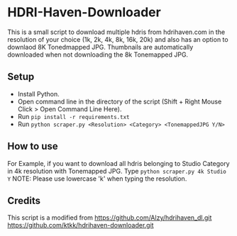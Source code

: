 # HDRI-Haven-Downloader
This is a small script to download multiple hdris from hdrihaven.com in the resolution of your choice (1k, 2k, 4k, 8k, 16k, 20k) and also has an option to downlaod 8K Tonedmapped JPG. Thumbnails are automatically downloaded when not downloading the 8k Tonemapped JPG.

## Setup
* Install Python.
* Open command line in the directory of the script (Shift + Right Mouse Click > Open Command Line Here).
* Run ```pip install -r requirements.txt```
* Run ```python scraper.py <Resolution> <Category> <TonemappedJPG Y/N>```

## How to use
For Example, if you want to download all  hdris belonging to Studio Category in 4k resolution with Tonemapped JPG.
Type ```python scraper.py 4k Studio Y```
NOTE: Please use lowercase 'k' when typing the resolution.

## Credits
This script is a modified from
https://github.com/Alzy/hdrihaven_dl.git
https://github.com/ktkk/hdrihaven-downloader.git
